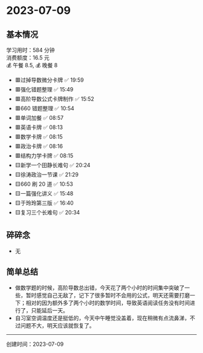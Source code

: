 # 2023-07-09

## 基本情况

学习用时：584 分钟  
消费额度：16.5 元  
💰 午餐 8.5, 💰 晚餐 8

-   🟥过掉导数微分卡牌 ✅ 19:59
-   🟥强化错题整理 ✅ 15:49
-   🟥高阶导数公式卡牌制作 ✅ 15:52
-   🟥660 错题整理 ✅ 10:54
-   🟥单词加餐 ✅ 08:57
-   🟥英语卡牌 ✅ 08:13
-   🟥数学卡牌 ✅ 08:15
-   🟥政治卡牌 ✅ 08:16
-   🟥结构力学卡牌 ✅ 08:15
-   🟨新学一个田静长难句 ✅ 20:24
-   🟨徐涛政治一节课 ✅ 21:29
-   🟨660 刷 20 道 ✅ 10:53
-   🟨一篇强化讲义 ✅ 15:48
-   🟨于玲玲第三版 ✅ 16:40
-   🟨复习三个长难句 ✅ 20:34

## 碎碎念

- 无

## 简单总结

- 做数学题的时候，高阶导数总出错，今天花了两个小时的时间集中突破了一些，暂时感觉自己无敌了，记下了很多暂时不会用的公式，明天还需要打磨一下；相对的因为额外多了两个小时的数学时间，导致英语阅读任务没有时间进行了，只能延后一天。
- 自习室空调温度还是挺低的，今天中午睡觉没盖着，现在稍微有点流鼻涕，不过问题不大，明天应该就恢复了。

---

创建时间：2023-07-09